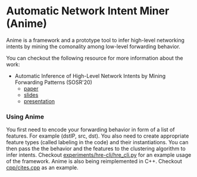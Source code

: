 # Automatic Network Intent Miner (Anime)

Anime is a framework and a prototype tool to infer high-level networking intents by mining the comonality among low-level forwarding behavior.

You can checkout the following resource for more information about the work:
- Automatic Inference of High-Level Network Intents by Mining Forwarding Patterns (SOSR'20)
    - [paper](http://kheradmand.web.illinois.edu/papers/anime-sosr20.pdf)
    - [slides](http://kheradmand.web.illinois.edu/slides/Anime_SOSR20_final.pdf)
    - [presentation](https://www.youtube.com/watch?v=slDamPr_l8E&feature=youtu.be)
    


### Using Anime

You first need to encode your forwarding behavior in form of a list of features. For example (dstIP, src, dst). You also need to create appropriate feature types (called labeling in the code) and their instantiations. You can then pass the the behavior and the features to the clustering algorithm to infer intents. Checkout [experiments/hre-cli/hre_cli.py](experiments/hre-cli/hre_cli.py) for an example usage of the framework. Anime is also being reimplemented in C++. Checkout [cpp/cites.cpp](cpp/cites.cpp) as an example. 
